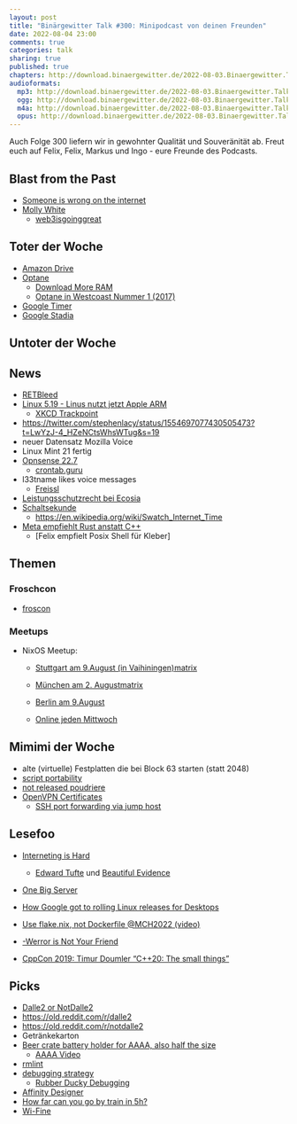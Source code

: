 ```yaml
---
layout: post
title: "Binärgewitter Talk #300: Minipodcast von deinen Freunden"
date: 2022-08-04 23:00
comments: true
categories: talk
sharing: true
published: true
chapters: http://download.binaergewitter.de/2022-08-03.Binaergewitter.Talk.300.chapters.txt
audioformats:
  mp3: http://download.binaergewitter.de/2022-08-03.Binaergewitter.Talk.300.mp3
  ogg: http://download.binaergewitter.de/2022-08-03.Binaergewitter.Talk.300.ogg
  m4a: http://download.binaergewitter.de/2022-08-03.Binaergewitter.Talk.300.m4a
  opus: http://download.binaergewitter.de/2022-08-03.Binaergewitter.Talk.300.opus
---
```

Auch Folge 300 liefern wir in gewohnter Qualität und Souveränität ab. Freut euch auf Felix, Felix, Markus und Ingo - eure Freunde des Podcasts.

## Blast from the Past
- [Someone is wrong on the internet]( https://xkcd.com/386/ )
- [Molly White]( https://blog.binaergewitter.de/2022/07/12/binaergewitter-talk-number-299-hyperwie/#isso-2151 )
  * [web3isgoinggreat](https://web3isgoinggreat.com/)

## Toter der Woche
- [Amazon Drive]( https://www.golem.de/news/cloud-speicher-amazon-drive-wird-eingestellt-2207-167273.html )
- [Optane]( https://www.heise.de/news/Optane-Intel-stampft-seine-letzte-Speichersparte-ein-7194159.html )
  - [Download More RAM]( https://downloadmoreram.com/ )
  - [Optane in Westcoast Nummer 1 (2017)]( https://blog.binaergewitter.de/2017/04/04/binaergewitter-westcoast-number-1/ )
- [Google Timer]( https://news.ycombinator.com/item?id=32295674 )
- [Google Stadia]( )

## Untoter der Woche

## News

- [RETBleed]( https://en.wikipedia.org/wiki/Retbleed )
- [Linux 5.19 - Linus nutzt jetzt Apple ARM](https://kernelnewbies.org/Linux_5.19)
  - [XKCD Trackpoint]( https://xkcd.com/243/ )
- https://twitter.com/stephenlacy/status/1554697077430505473?t=LwYzJ-4_HZeNCtsWhsWTug&s=19
- neuer Datensatz Mozilla Voice
- Linux Mint 21 fertig
- [Opnsense 22.7]( https://github.com/opnsense/changelog/blob/aa73d9bd7dd2009d10c775184625f56ffabf053e/community/22.7/22.7#L142 )
  * [crontab.guru]( https://crontab.guru/ )
- l33tname likes voice messages
  * [Freissl]( https://github.com/Binaergewitter/freiSSl )
- [Leistungsschutzrecht bei Ecosia]( https://www.heise.de/news/Leistungsschutzrecht-kommt-Suchmaschine-Ecosia-teuer-7191894.html )
- [Schaltsekunde]( https://www.golem.de/news/it-zeitprobleme-die-schaltsekunde-soll-weg-und-das-ist-auch-gut-so-2207-167192.html )
  * https://en.wikipedia.org/wiki/Swatch_Internet_Time
- [Meta empfiehlt Rust anstatt C++]( https://www.linux-magazin.de/news/meta-empfiehlt-rust-fuer-clis-und-als-c-alternative/ )
  - [Felix empfielt Posix Shell für Kleber]

## Themen
### Froschcon

- [froscon]( https://www.froscon.de/ )


### Meetups
- NixOS Meetup:

    - [Stuttgart am 9.August (in Vaihiningen)]( https://discourse.nixos.org/t/relaunch-of-the-meetup-in-stuttgart-actually-vaihingen-on-the-9th-of-august-2022/20747 )[matrix]( https://matrix.to/#/#nixos-stuttgart:matrix.org )

    - [München am 2. August]( https://discourse.nixos.org/t/new-meetup-in-munich-actually-garching-on-the-2th-august-2022/20614/6 )[matrix]( https://matrix.to/#/#nixos-munich:thalheim.io )

    - [Berlin am 9.August]( https://www.meetup.com/de-DE/Berlin-NixOS-Meetup/?_locale=de-DE )

    - [Online jeden Mittwoch]( https://discourse.nixos.org/t/german-casual-mumble-meetup-every-wednesday-19-00-23-00-cest/7941 )


## Mimimi der Woche
- alte (virtuelle) Festplatten die bei Block 63 starten (statt 2048)
- [script portability]( https://stackoverflow.com/questions/21612980/why-is-usr-bin-env-bash-superior-to-bin-bash/72332845#72332845 )
- [not released poudriere]( https://twitter.com/l33tname/status/1553394909859676160 )
- [OpenVPN Certificates]( https://l33tsource.com/blog/2020/04/23/OPNsense-to-MikroTik-site-to-site-tunnel/ )
  * [SSH port forwarding via jump host]( https://l33tsource.com/blog/2022/07/15/SSH-port-forwarding/ )

## Lesefoo
- [Interneting is Hard]( https://www.internetingishard.com/ )

    * [Edward Tufte]( https://de.wikipedia.org/wiki/Edward_Tufte ) und [Beautiful Evidence](https://amzn.to/3Qec0vi)

- [One Big Server]( https://specbranch.com/posts/one-big-server/ )
- [How Google got to rolling Linux releases for Desktops]( https://cloud.google.com/blog/topics/developers-practitioners/how-google-got-to-rolling-linux-releases-for-desktops?authuser=0 )
- [Use flake.nix, not Dockerfile @MCH2022 (video)]( https://www.youtube.com/watch?v=0uixRE8xlbY )
- [-Werror is Not Your Friend]( https://embeddedartistry.com/blog/2017/05/22/werror-is-not-your-friend/ )
- [CppCon 2019: Timur Doumler “C++20: The small things”]( https://www.youtube.com/watch?v=Xb6u8BrfHjw )

## Picks
- [Dalle2 or NotDalle2]( https://crul.github.io/rDalle2OrRNotDalle2/ )
 - https://old.reddit.com/r/dalle2
 - https://old.reddit.com/r/notdalle2
- Getränkekarton
- [Beer crate battery holder for AAAA, also half the size]( https://www.thingiverse.com/thing:4927883 )
  - [AAAA Video]( https://www.youtube.com/watch?v=V-T3f4ukgOk )
- [rmlint]( https://rmlint.readthedocs.io/en/latest/ )
- [debugging strategy]( https://twitter.com/b0rk/status/1546875361002135554 )
  - [Rubber Ducky Debugging]( https://en.wikipedia.org/wiki/Rubber_duck_debugging )
- [Affinity Designer]( https://affinity.serif.com/en-gb/designer/ )
- [How far can you go by train in 5h?]( https://chronotrains-eu.vercel.app/ )
- [Wi-Fine]( https://wifine.gitlab.io/ )
